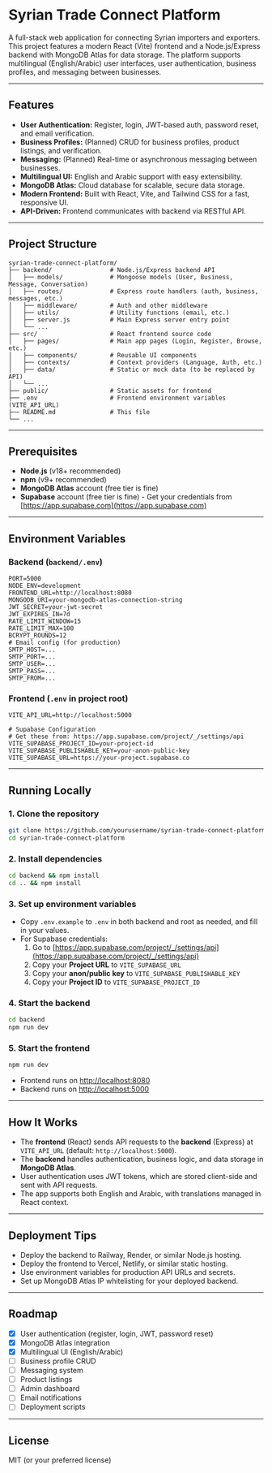 # Syrian Trade Connect Platform

A full-stack web application for connecting Syrian importers and exporters. This project features a modern React (Vite) frontend and a Node.js/Express backend with MongoDB Atlas for data storage. The platform supports multilingual (English/Arabic) user interfaces, user authentication, business profiles, and messaging between businesses.

---

## Features
- **User Authentication:** Register, login, JWT-based auth, password reset, and email verification.
- **Business Profiles:** (Planned) CRUD for business profiles, product listings, and verification.
- **Messaging:** (Planned) Real-time or asynchronous messaging between businesses.
- **Multilingual UI:** English and Arabic support with easy extensibility.
- **MongoDB Atlas:** Cloud database for scalable, secure data storage.
- **Modern Frontend:** Built with React, Vite, and Tailwind CSS for a fast, responsive UI.
- **API-Driven:** Frontend communicates with backend via RESTful API.

---

## Project Structure

```
syrian-trade-connect-platform/
├── backend/                # Node.js/Express backend API
│   ├── models/             # Mongoose models (User, Business, Message, Conversation)
│   ├── routes/             # Express route handlers (auth, business, messages, etc.)
│   ├── middleware/         # Auth and other middleware
│   ├── utils/              # Utility functions (email, etc.)
│   ├── server.js           # Main Express server entry point
│   └── ...
├── src/                    # React frontend source code
│   ├── pages/              # Main app pages (Login, Register, Browse, etc.)
│   ├── components/         # Reusable UI components
│   ├── contexts/           # Context providers (Language, Auth, etc.)
│   ├── data/               # Static or mock data (to be replaced by API)
│   └── ...
├── public/                 # Static assets for frontend
├── .env                    # Frontend environment variables (VITE_API_URL)
├── README.md               # This file
└── ...
```

---

## Prerequisites
- **Node.js** (v18+ recommended)
- **npm** (v9+ recommended)
- **MongoDB Atlas** account (free tier is fine)
- **Supabase** account (free tier is fine) - Get your credentials from [https://app.supabase.com](https://app.supabase.com)

---

## Environment Variables

### Backend (`backend/.env`)
```
PORT=5000
NODE_ENV=development
FRONTEND_URL=http://localhost:8080
MONGODB_URI=your-mongodb-atlas-connection-string
JWT_SECRET=your-jwt-secret
JWT_EXPIRES_IN=7d
RATE_LIMIT_WINDOW=15
RATE_LIMIT_MAX=100
BCRYPT_ROUNDS=12
# Email config (for production)
SMTP_HOST=...
SMTP_PORT=...
SMTP_USER=...
SMTP_PASS=...
SMTP_FROM=...
```

### Frontend (`.env` in project root)
```
VITE_API_URL=http://localhost:5000

# Supabase Configuration
# Get these from: https://app.supabase.com/project/_/settings/api
VITE_SUPABASE_PROJECT_ID=your-project-id
VITE_SUPABASE_PUBLISHABLE_KEY=your-anon-public-key
VITE_SUPABASE_URL=https://your-project.supabase.co
```

---

## Running Locally

### 1. **Clone the repository**
```bash
git clone https://github.com/yourusername/syrian-trade-connect-platform.git
cd syrian-trade-connect-platform
```

### 2. **Install dependencies**
```bash
cd backend && npm install
cd .. && npm install
```

### 3. **Set up environment variables**
- Copy `.env.example` to `.env` in both backend and root as needed, and fill in your values.
- For Supabase credentials:
  1. Go to [https://app.supabase.com/project/_/settings/api](https://app.supabase.com/project/_/settings/api)
  2. Copy your **Project URL** to `VITE_SUPABASE_URL`
  3. Copy your **anon/public key** to `VITE_SUPABASE_PUBLISHABLE_KEY`
  4. Copy your **Project ID** to `VITE_SUPABASE_PROJECT_ID`

### 4. **Start the backend**
```bash
cd backend
npm run dev
```

### 5. **Start the frontend**
```bash
npm run dev
```
- Frontend runs on [http://localhost:8080](http://localhost:8080)
- Backend runs on [http://localhost:5000](http://localhost:5000)

---

## How It Works
- The **frontend** (React) sends API requests to the **backend** (Express) at `VITE_API_URL` (default: `http://localhost:5000`).
- The **backend** handles authentication, business logic, and data storage in **MongoDB Atlas**.
- User authentication uses JWT tokens, which are stored client-side and sent with API requests.
- The app supports both English and Arabic, with translations managed in React context.

---

## Deployment Tips
- Deploy the backend to Railway, Render, or similar Node.js hosting.
- Deploy the frontend to Vercel, Netlify, or similar static hosting.
- Use environment variables for production API URLs and secrets.
- Set up MongoDB Atlas IP whitelisting for your deployed backend.

---

## Roadmap
- [x] User authentication (register, login, JWT, password reset)
- [x] MongoDB Atlas integration
- [x] Multilingual UI (English/Arabic)
- [ ] Business profile CRUD
- [ ] Messaging system
- [ ] Product listings
- [ ] Admin dashboard
- [ ] Email notifications
- [ ] Deployment scripts

---

## License
MIT (or your preferred license)
